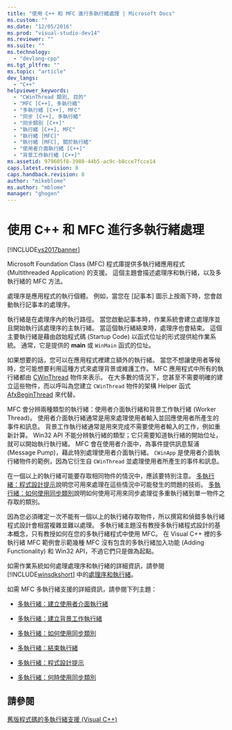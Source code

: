 ```yaml
---
title: "使用 C++ 和 MFC 進行多執行緒處理 | Microsoft Docs"
ms.custom: ""
ms.date: "12/05/2016"
ms.prod: "visual-studio-dev14"
ms.reviewer: ""
ms.suite: ""
ms.technology: 
  - "devlang-cpp"
ms.tgt_pltfrm: ""
ms.topic: "article"
dev_langs: 
  - "C++"
helpviewer_keywords: 
  - "CWinThread 類別, 目的"
  - "MFC [C++], 多執行緒"
  - "多執行緒 [C++], MFC"
  - "同步 [C++], 多執行緒"
  - "同步類別 [C++]"
  - "執行緒 [C++], MFC"
  - "執行緒 [MFC]"
  - "執行緒 [MFC], 關於執行緒"
  - "使用者介面執行緒 [C++]"
  - "背景工作執行緒 [C++]"
ms.assetid: 979605f8-3988-44b5-ac9c-b8cce7fcce14
caps.latest.revision: 8
caps.handback.revision: 8
author: "mikeblome"
ms.author: "mblome"
manager: "ghogen"
---
```

# 使用 C++ 和 MFC 進行多執行緒處理
[!INCLUDE[vs2017banner](../../assembler/inline/includes/vs2017banner.md)]

Microsoft Foundation Class \(MFC\) 程式庫提供多執行緒應用程式 \(Multithreaded Application\) 的支援。  這個主題會描述處理序和執行緒，以及多執行緒的 MFC 方法。  
  
 處理序是應用程式的執行個體。  例如，當您在 \[記事本\] 圖示上按兩下時，您會啟動執行記事本的處理序。  
  
 執行緒是在處理序內的執行路徑。  當您啟動記事本時，作業系統會建立處理序並且開始執行該處理序的主執行緒。  當這個執行緒結束時，處理序也會結束。  這個主要執行緒是藉由啟始程式碼 \(Startup Code\) 以函式位址的形式提供給作業系統。  通常，它是提供的 **main** 或 `WinMain` 函式的位址。  
  
 如果想要的話，您可以在應用程式裡建立額外的執行緒。  當您不想讓使用者等候時，您可能想要利用這種方式來處理背景或維護工作。  MFC 應用程式中所有的執行緒都由 [CWinThread](../../mfc/reference/cwinthread-class.md) 物件來表示。  在大多數的情況下，您甚至不需要明確的建立這些物件，而以呼叫為您建立 `CWinThread` 物件的架構 Helper 函式 [AfxBeginThread](../Topic/AfxBeginThread.md) 來代替。  
  
 MFC 會分辨兩種類型的執行緒：使用者介面執行緒和背景工作執行緒 \(Worker Thread\)。  使用者介面執行緒通常是用來處理使用者輸入並回應使用者所產生的事件和訊息。  背景工作執行緒通常是用來完成不需要使用者輸入的工作，例如重新計算。  Win32 API 不能分辨執行緒的類型；它只需要知道執行緒的開始位址，就可以開始執行執行緒。  MFC 會在使用者介面中，為事件提供訊息幫浦 \(Message Pump\)，藉此特別處理使用者介面執行緒。  `CWinApp` 是使用者介面執行緒物件的範例，因為它衍生自 `CWinThread` 並處理使用者所產生的事件和訊息。  
  
 在一個以上的執行緒可能要存取相同物件的情況中，應該要特別注意。  [多執行緒：程式設計提示](../../parallel/multithreading-programming-tips.md)說明您可用來處理在這些情況中可能發生的問題的技術。  [多執行緒：如何使用同步類別](../../parallel/multithreading-how-to-use-the-synchronization-classes.md)說明如何使用可用來同步處理從多重執行緒到單一物件之存取的類別。  
  
 因為您必須確定一次不能有一個以上的執行緒存取物件，所以撰寫和偵錯多執行緒程式設計會相當複雜並難以處理。  多執行緒主題沒有教授多執行緒程式設計的基本概念，只有教授如何在您的多執行緒程式中使用 MFC。  在 Visual C\+\+ 裡的多執行緒 MFC 範例會示範幾種 MFC 沒有包含的多執行緒加入功能 \(Adding Functionality\) 和 Win32 API，不過它們只是做為起點。  
  
 如需作業系統如何處理處理序和執行緒的詳細資訊，請參閱 [!INCLUDE[winsdkshort](../../atl/reference/includes/winsdkshort_md.md)] 中的[處理序和執行緒](http://msdn.microsoft.com/library/windows/desktop/ms684841)。  
  
 如需 MFC 多執行緒支援的詳細資訊，請參閱下列主題：  
  
-   [多執行緒：建立使用者介面執行緒](../../parallel/multithreading-creating-user-interface-threads.md)  
  
-   [多執行緒：建立背景工作執行緒](../../parallel/multithreading-creating-worker-threads.md)  
  
-   [多執行緒：如何使用同步類別](../../parallel/multithreading-how-to-use-the-synchronization-classes.md)  
  
-   [多執行緒：結束執行緒](../../parallel/multithreading-terminating-threads.md)  
  
-   [多執行緒：程式設計提示](../../parallel/multithreading-programming-tips.md)  
  
-   [多執行緒：何時使用同步類別](../../parallel/multithreading-when-to-use-the-synchronization-classes.md)  
  
## 請參閱  
 [舊版程式碼的多執行緒支援 \(Visual C\+\+\)](../../parallel/multithreading-support-for-older-code-visual-cpp.md)